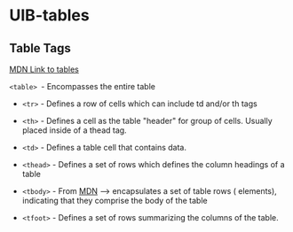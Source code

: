 # UIB-tables

## Table Tags

[MDN Link to tables](https://developer.mozilla.org/en-US/docs/Web/HTML/Element/table)

`<table> `- Encompasses the entire table

- `<tr>` - Defines a row of cells which can include td and/or th tags

- `<th>` - Defines a cell as the table "header" for group of cells. Usually placed inside of a thead tag.

- `<td>` - Defines a table cell that contains data.

- `<thead>` - Defines a set of rows which defines the column headings of a table

- `<tbody>` - From [MDN](https://developer.mozilla.org/en-US/docs/Web/HTML/Element/tbody) --> encapsulates a set of table rows (<tr> elements), indicating that they comprise the body of the table

- `<tfoot>` - Defines a set of rows summarizing the columns of the table.
